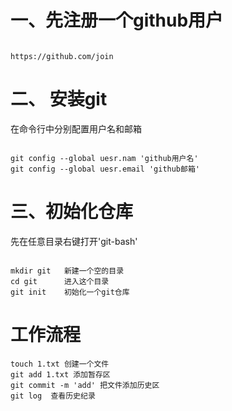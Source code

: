 # 一、先注册一个github用户
```

https://github.com/join

```

# 二、 安装git

在命令行中分别配置用户名和邮箱

```

git config --global uesr.nam 'github用户名'
git config --global uesr.email 'github邮箱'

```

# 三、初始化仓库
先在任意目录右键打开'git-bash'

```

mkdir git   新建一个空的目录        
cd git      进入这个目录
git init    初始化一个git仓库

```
# 工作流程

```
touch 1.txt 创建一个文件
git add 1.txt 添加暂存区
git commit -m 'add' 把文件添加历史区 
git log  查看历史纪录

```
